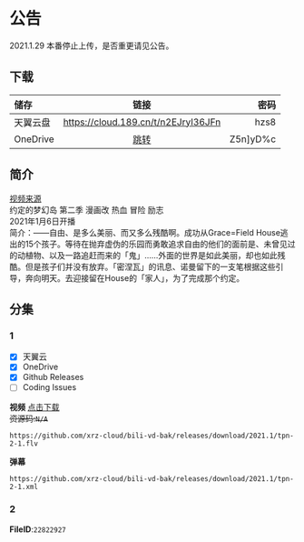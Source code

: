 # 公告
2021.1.29 本番停止上传，是否重更请见公告。
## 下载

储存 | 链接 | 密码
:----------- | :-----------: | -----------:
 天翼云盘        |     https://cloud.189.cn/t/n2EJryI36JFn    |       hzs8
 OneDrive | [跳转](https://xrzcloud-my.sharepoint.com/:f:/g/personal/xrz_xrzyun_ml/Eo8MRaZZistLjyyNu5Ahm_EB7o0EdKizJ9o-4J11t6SLlQ?e=q6Hr0e) | Z5n]yD%c

## 简介
[视频来源](https://www.bilibili.com/bangumi/media/md28231852/)  
约定的梦幻岛 第二季 漫画改 热血 冒险 励志  
2021年1月6日开播  
简介：——自由、是多么美丽、而又多么残酷啊。成功从Grace=Field House逃出的15个孩子。等待在抛弃虚伪的乐园而勇敢追求自由的他们的面前是、未曾见过的动植物、以及一路追赶而来的「鬼」……外面的世界是如此美丽，却也如此残酷。但是孩子们并没有放弃。「密涅瓦」的讯息、诺曼留下的一支笔根据这些引导，奔向明天。去迎接留在House的「家人」，为了完成那个约定。
## 分集
### 1
- [x] 天翼云
- [x] OneDrive
- [x] Github Releases
- [ ] Coding Issues

**视频**   [点击下载](https://github.com/xrz-cloud/bili-vd-bak/releases/download/2021.1/tpn-2-1.flv)  
~~资源码:`N/A`~~
```
https://github.com/xrz-cloud/bili-vd-bak/releases/download/2021.1/tpn-2-1.flv
```
**弹幕**
```
https://github.com/xrz-cloud/bili-vd-bak/releases/download/2021.1/tpn-2-1.xml
```
### 2
**FileID**:`22822927`